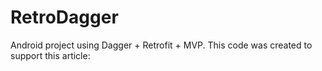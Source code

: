 RetroDagger
=============

Android project using Dagger + Retrofit + MVP. 
This code was created to support this article: 